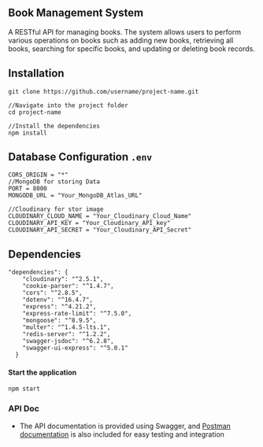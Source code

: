 ## Book Management System
A RESTful API for managing books. The system allows users to perform various operations on books such as adding new books, retrieving all books, searching for specific books, and updating or deleting book records.

## Installation
```
git clone https://github.com/username/project-name.git

//Navigate into the project folder
cd project-name

//Install the dependencies
npm install
```

## Database Configuration ```.env```
```
CORS_ORIGIN = "*"
//MongoDB for storing Data
PORT = 8000
MONGODB_URL = "Your_MongoDB_Atlas_URL"

//Cloudinary for stor image
CLOUDINARY_CLOUD_NAME = "Your_Cloudinary_Cloud_Name"
CLOUDINARY_API_KEY = "Your_Cloudinary_API_key"
CLOUDINARY_API_SECRET = "Your_Cloudinary_API_Secret"
```

## Dependencies
```
"dependencies": {
    "cloudinary": "^2.5.1",
    "cookie-parser": "^1.4.7",
    "cors": "^2.8.5",
    "dotenv": "^16.4.7",
    "express": "^4.21.2",
    "express-rate-limit": "^7.5.0",
    "mongoose": "^8.9.5",
    "multer": "^1.4.5-lts.1",
    "redis-server": "^1.2.2",
    "swagger-jsdoc": "^6.2.8",
    "swagger-ui-express": "^5.0.1"
  }
```

#### Start the application
```
npm start
```

### API Doc
- The API documentation is provided using Swagger, and [Postman documentation](https://documenter.getpostman.com/view/26300273/2sAYQfEpMA) is also included for easy testing and integration

